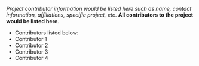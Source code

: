 *Project contributor information would be listed here such as name, contact information, affiliations, specific project, etc*.
**All contributors to the project would be listed here**.
* Contributors listed below:
* Contributor 1
* Contributor 2
* Contributor 3
* Contributor 4


